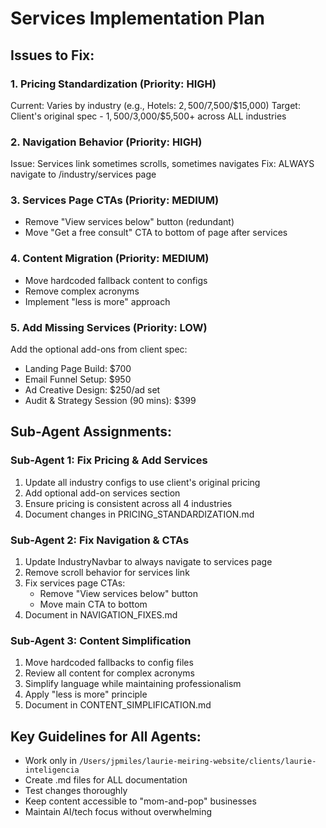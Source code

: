 # Services Implementation Plan

## Issues to Fix:

### 1. **Pricing Standardization** (Priority: HIGH)
Current: Varies by industry (e.g., Hotels: $2,500/$7,500/$15,000)
Target: Client's original spec - $1,500/$3,000/$5,500+ across ALL industries

### 2. **Navigation Behavior** (Priority: HIGH)
Issue: Services link sometimes scrolls, sometimes navigates
Fix: ALWAYS navigate to /industry/services page

### 3. **Services Page CTAs** (Priority: MEDIUM)
- Remove "View services below" button (redundant)
- Move "Get a free consult" CTA to bottom of page after services

### 4. **Content Migration** (Priority: MEDIUM)
- Move hardcoded fallback content to configs
- Remove complex acronyms
- Implement "less is more" approach

### 5. **Add Missing Services** (Priority: LOW)
Add the optional add-ons from client spec:
- Landing Page Build: $700
- Email Funnel Setup: $950
- Ad Creative Design: $250/ad set
- Audit & Strategy Session (90 mins): $399

## Sub-Agent Assignments:

### Sub-Agent 1: Fix Pricing & Add Services
1. Update all industry configs to use client's original pricing
2. Add optional add-on services section
3. Ensure pricing is consistent across all 4 industries
4. Document changes in PRICING_STANDARDIZATION.md

### Sub-Agent 2: Fix Navigation & CTAs
1. Update IndustryNavbar to always navigate to services page
2. Remove scroll behavior for services link
3. Fix services page CTAs:
   - Remove "View services below" button
   - Move main CTA to bottom
4. Document in NAVIGATION_FIXES.md

### Sub-Agent 3: Content Simplification
1. Move hardcoded fallbacks to config files
2. Review all content for complex acronyms
3. Simplify language while maintaining professionalism
4. Apply "less is more" principle
5. Document in CONTENT_SIMPLIFICATION.md

## Key Guidelines for All Agents:
- Work only in `/Users/jpmiles/laurie-meiring-website/clients/laurie-inteligencia`
- Create .md files for ALL documentation
- Test changes thoroughly
- Keep content accessible to "mom-and-pop" businesses
- Maintain AI/tech focus without overwhelming